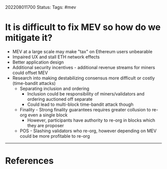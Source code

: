 202208011700
Status: 
Tags: #mev

# It is difficult to fix MEV so how do we mitigate it?
- MEV at a large scale may make "tax" on Ethereum users unbearable
- Impaired UX and stall ETH network effects
- Better application design
- Additional security incentives - additional revenue streams for miners could offset MEV
- Research into making destabilizing consensus more difficult or costly (time-bandit attacks)
	- Separating inclusion and ordering
		- Inclusion could be responsibility of miners/validators and ordering auctioned off separate
		- Could lead to multi-block time-bandit attack though
	- Finality - Strong finality guarantees requires greater collusion to re-org even a single block
		- However, participants have authority to re-org in blocks which they are proposer
	- POS - Slashing validators who re-org, however depending on MEV could be more profitable to re-org 







---
# References

